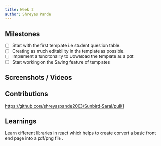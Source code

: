 ```yaml
---
title: Week 2
author: Shreyas Pande
---
```


## Milestones
- [ ] Start with the first template i.e student question table. 
- [ ] Creating as much editability in the template as possible.
- [ ] Implement a funcitonality to Download the template as a pdf.
- [ ] Start working on the Saving feature of templates

## Screenshots / Videos 

## Contributions
https://github.com/shreyaspande2003/Sunbird-Saral/pull/1

## Learnings

Learn different libraries in react which helps to create convert a basic front end page into 
a pdf/png file .